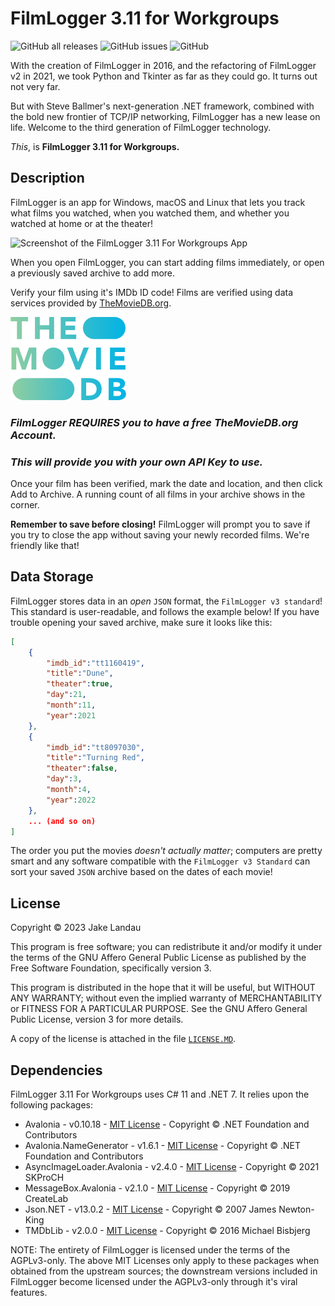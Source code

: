 # FilmLogger 3.11 for Workgroups

 ![GitHub all releases](https://img.shields.io/github/downloads/JakeLandau/FilmLoggerDotNET/total) ![GitHub issues](https://img.shields.io/github/issues/jakelandau/FilmLoggerDotNET) ![GitHub](https://img.shields.io/github/license/jakelandau/FilmLoggerDotNET)

With the creation of FilmLogger in 2016, and the refactoring of FilmLogger v2 in 2021, we took Python and Tkinter as far as they could go. It turns out not very far.

But with Steve Ballmer's next-generation .NET framework, combined with the bold new frontier of TCP/IP networking, FilmLogger has a new lease on life. Welcome to the third generation of FilmLogger technology.

*This*, is **FilmLogger 3.11 for Workgroups.**

## Description

FilmLogger is an app for Windows, macOS and Linux that lets you track what films you watched, when you watched them, and whether you watched at home or at the theater!

![Screenshot of the FilmLogger 3.11 For Workgroups App](https://imgur.com/c05QaXd.jpg)

When you open FilmLogger, you can start adding films immediately, or open a previously saved archive to add more.

Verify your film using it's IMDb ID code! Films are verified using data services provided by [TheMovieDB.org](https://themoviedb.org).

![The Movie DB logo](./FilmLoggerDotNET/Assets/TMDb_logo.png)

### ***FilmLogger REQUIRES you to have a free TheMovieDB.org Account.***
### ***This will provide you with your own API Key to use.***

Once your film has been verified, mark the date and location, and then click Add to Archive. A running count of all films in your archive shows in the corner.

**Remember to save before closing!** FilmLogger will prompt you to save if you try to close the app without saving your newly recorded films. We're friendly like that!

## Data Storage

FilmLogger stores data in an *open* `JSON` format, the `FilmLogger v3 standard`! This standard is user-readable, and follows the example below! If you have trouble opening your saved archive, make sure it looks like this:

```json
[
    {
        "imdb_id":"tt1160419",
        "title":"Dune",
        "theater":true,
        "day":21,
        "month":11,
        "year":2021
    },
    {
        "imdb_id":"tt8097030",
        "title":"Turning Red",
        "theater":false,
        "day":3,
        "month":4,
        "year":2022
    },
    ... (and so on)
]
```

The order you put the movies *doesn't actually matter*; computers are pretty smart and any software compatible with the `FilmLogger v3 Standard` can sort your saved `JSON` archive based on the dates of each movie!

## License

Copyright © 2023 Jake Landau

This program is free software; you can redistribute it and/or modify it under the terms of the GNU Affero General Public License as published by the Free Software Foundation, specifically version 3.

This program is distributed in the hope that it will be useful, but WITHOUT ANY WARRANTY; without even the implied warranty of MERCHANTABILITY or FITNESS FOR A PARTICULAR PURPOSE. See the GNU Affero General Public License, version 3 for more details.

A copy of the license is attached in the file [`LICENSE.MD`](https://github.com/jakelandau/FilmLoggerDotNET/blob/main/LICENSE.md).

## Dependencies
FilmLogger 3.11 For Workgroups uses C# 11 and .NET 7. It relies upon the following packages:

* Avalonia - v0.10.18 - [MIT License](https://github.com/AvaloniaUI/Avalonia/blob/master/licence.md) - Copyright © .NET Foundation and Contributors
* Avalonia.NameGenerator - v1.6.1 - [MIT License](https://github.com/AvaloniaUI/Avalonia.NameGenerator/blob/main/LICENSE) - Copyright © .NET Foundation and Contributors
* AsyncImageLoader.Avalonia - v2.4.0 - [MIT License](https://github.com/AvaloniaUtils/AsyncImageLoader.Avalonia/blob/master/LICENSE) - Copyright © 2021 SKProCH
* MessageBox.Avalonia - v2.1.0 - [MIT License](https://github.com/AvaloniaCommunity/MessageBox.Avalonia/blob/master/LICENSE) - Copyright © 2019 CreateLab
* Json.NET - v13.0.2 - [MIT License](https://github.com/JamesNK/Newtonsoft.Json/blob/master/LICENSE.md) - Copyright © 2007 James Newton-King
* TMDbLib - v2.0.0 - [MIT License](https://github.com/LordMike/TMDbLib/blob/master/LICENSE.txt) - Copyright © 2016 Michael Bisbjerg

NOTE: The entirety of FilmLogger is licensed under the terms of the AGPLv3-only. The above MIT Licenses only apply to these packages when obtained from the upstream sources; the downstream versions included in FilmLogger become licensed under the AGPLv3-only through it's viral features.